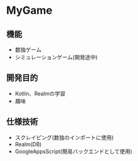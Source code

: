 # MyGame

## 機能
* 数独ゲーム
* シミュレーションゲーム(開発途中)

## 開発目的
* Kotlin、Realmの学習
* 趣味

## 仕様技術
* スクレイピング(数独のインポートに使用)
* Realm(DB)
* GoogleAppsScript(簡易バックエンドとして使用)

